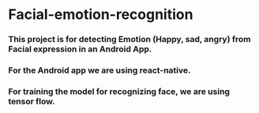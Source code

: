 # Facial-emotion-recognition
### This project is for detecting Emotion (Happy, sad, angry) from Facial expression in an Android App. 
### For the Android app we are using react-native. 
### For training the model for recognizing face, we are using tensor flow.

